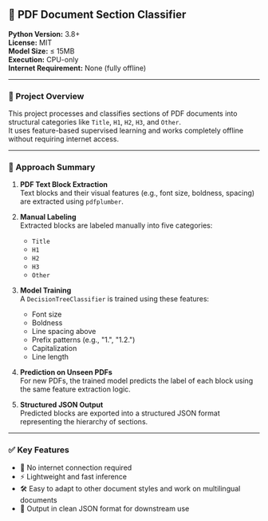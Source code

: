 ## 📝 PDF Document Section Classifier

**Python Version:** 3.8+  
**License:** MIT  
**Model Size:** ≤ 15MB  
**Execution:** CPU-only  
**Internet Requirement:** None (fully offline)


---

### 📌 Project Overview

This project processes and classifies sections of PDF documents into structural categories like `Title`, `H1`, `H2`, `H3`, and `Other`.  
It uses feature-based supervised learning and works completely offline without requiring internet access.

---

### 🧠 Approach Summary

1. **PDF Text Block Extraction**  
   Text blocks and their visual features (e.g., font size, boldness, spacing) are extracted using `pdfplumber`.

2. **Manual Labeling**  
   Extracted blocks are labeled manually into five categories:  
   - `Title`  
   - `H1`  
   - `H2`  
   - `H3`  
   - `Other`

3. **Model Training**  
   A `DecisionTreeClassifier` is trained using these features:  
   - Font size  
   - Boldness  
   - Line spacing above  
   - Prefix patterns (e.g., "1.", "1.2.")  
   - Capitalization  
   - Line length

4. **Prediction on Unseen PDFs**  
   For new PDFs, the trained model predicts the label of each block using the same feature extraction logic.

5. **Structured JSON Output**  
   Predicted blocks are exported into a structured JSON format representing the hierarchy of sections.

---

### ✅ Key Features

- 📴 No internet connection required  
- ⚡ Lightweight and fast inference  
- 🛠️ Easy to adapt to other document styles and work on multilingual documents 
- 📄 Output in clean JSON format for downstream use
